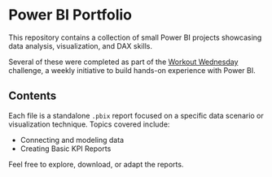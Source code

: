 # Power BI Portfolio

This repository contains a collection of small Power BI projects showcasing data analysis, visualization, and DAX skills.

Several of these were completed as part of the [Workout Wednesday](https://www.workout-wednesday.com/power-bi/) challenge, a weekly initiative to build hands-on experience with Power BI.

## Contents

Each file is a standalone `.pbix` report focused on a specific data scenario or visualization technique. Topics covered include:

- Connecting and modeling data
- Creating Basic KPI Reports

Feel free to explore, download, or adapt the reports.
